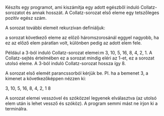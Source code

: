 Készíts egy programot, ami kiszámítja egy adott egészből induló Collatz-sorozatot és annak hosszát.
A Collatz-sorozat első eleme egy tetszőleges pozitív egész szám.

A sorozat további elemeit rekurzívan definiáljuk:

a sorozat következő eleme az előző háromszorosánál eggyel nagyobb, ha ez az előző elem páratlan volt,
különben pedig az adott elem fele.

Például a 3-ból induló Collatz-sorozat elemei:m 3, 10, 5, 16, 8, 4, 2, 1. A Collatz-sejtés értelmében ez a sorozat mindig eléri az 1-et, ez a
sorozat utolsó eleme. A 3-ból induló Collatz-sorozat hossza így 8.

A sorozat első elemét parancssorból kérjük be. Pl. ha a bemenet 3, a kimenet a következőképpen nézzen ki:

3, 10, 5, 16, 8, 4, 2, 1
8

A sorozat elemei vesszóvel és szóközzel legyenek elválasztva (az utolsó elem után is lehet vessző és szóköz).
A program semmi mást ne írjon ki a terminálra.
